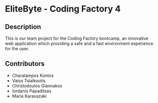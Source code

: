 # EliteByte - Coding Factory 4
## Description  
This is our team project for the Coding Factory bootcamp, an innovative web application which providing a safe and a fast environment experience for the user.

## Contributors
- Charalampos Kontos
- Vaios Tsialkoutis
- Christodoulos Giannakos
- Iordanis Papaditsas
- Maria Karavazaki
